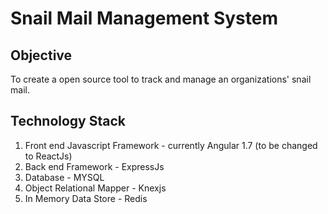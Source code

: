 #  Snail Mail Management System

## Objective

To create a open source tool to track and manage an organizations' snail mail. 

## Technology Stack

1. Front end Javascript Framework - currently Angular 1.7 (to be changed to ReactJs)
2. Back end Framework - ExpressJs
3. Database - MYSQL 
4. Object Relational Mapper - Knexjs
5. In Memory Data Store - Redis

